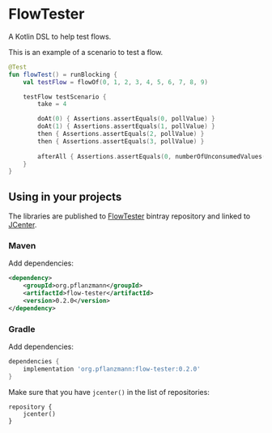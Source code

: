 # FlowTester

A Kotlin DSL to help test flows.

This is an example of a scenario to test a flow.
```kotlin
@Test
fun flowTest() = runBlocking {
    val testFlow = flowOf(0, 1, 2, 3, 4, 5, 6, 7, 8, 9)

    testFlow testScenario {
        take = 4

        doAt(0) { Assertions.assertEquals(0, pollValue) }
        doAt(1) { Assertions.assertEquals(1, pollValue) }
        then { Assertions.assertEquals(2, pollValue) }
        then { Assertions.assertEquals(3, pollValue) }
    
        afterAll { Assertions.assertEquals(0, numberOfUnconsumedValues()) }
    }
}
```

## Using in your projects

The libraries are published to [FlowTester](https://bintray.com/beta/#/pflanzmann/flow-tester/FlowTester) bintray repository and
linked to [JCenter](https://bintray.com/bintray/jcenter?filterByPkgName=kotlinx.coroutines).

### Maven

Add dependencies:

```xml
<dependency>
    <groupId>org.pflanzmann</groupId>
    <artifactId>flow-tester</artifactId>
    <version>0.2.0</version>
</dependency>
```

### Gradle

Add dependencies:

```groovy
dependencies {
    implementation 'org.pflanzmann:flow-tester:0.2.0'
}
```

Make sure that you have `jcenter()` in the list of repositories:
```
repository {
    jcenter()
}
```
